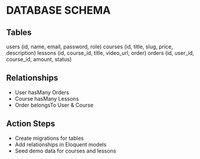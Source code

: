 # DATABASE SCHEMA

## Tables
users (id, name, email, password, role)
courses (id, title, slug, price, description)
lessons (id, course_id, title, video_url, order)
orders (id, user_id, course_id, amount, status)

## Relationships
- User hasMany Orders
- Course hasMany Lessons
- Order belongsTo User & Course

## Action Steps
- Create migrations for tables
- Add relationships in Eloquent models
- Seed demo data for courses and lessons
